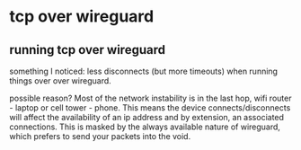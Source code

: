 # tcp over wireguard

## running tcp over wireguard


something I noticed:
less disconnects (but more timeouts) when running things over over wireguard.

possible reason?
Most of the network instability is in the last hop,
wifi router - laptop or cell tower - phone.
This means the device connects/disconnects will affect the availability of an ip address
and by extension, an associated connections.
This is masked by the always available nature of wireguard,
which prefers to send your packets into the void.
